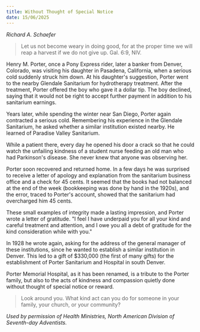 ```yaml
---
title: Without Thought of Special Notice
date: 15/06/2025
---
```


_Richard A. Schaefer_

> <p></p>
> Let us not become weary in doing good, for at the proper time we will reap a harvest if we do not give up. Gal. 6:9, NIV.

Henry M. Porter, once a Pony Express rider, later a banker from Denver, Colorado, was visiting his daughter in Pasadena, California, when a serious cold suddenly struck him down. At his daughter's suggestion, Porter went to the nearby Glendale Sanitarium for hydrotherapy treatment. After the treatment, Porter offered the boy who gave it a dollar tip. The boy declined, saying that it would not be right to accept further payment in addition to his sanitarium earnings.

Years later, while spending the winter near San Diego, Porter again contracted a serious cold. Remembering his experience in the Glendale Sanitarium, he asked whether a similar institution existed nearby. He learned of Paradise Valley Sanitarium.

While a patient there, every day he opened his door a crack so that he could watch the unfailing kindness of a student nurse feeding an old man who had Parkinson's disease. She never knew that anyone was observing her.

Porter soon recovered and returned home. In a few days he was surprised to receive a letter of apology and explanation from the sanitarium business office and a check for 45 cents. It seemed that the books had not balanced at the end of the week (bookkeeping was done by hand in the 1920s), and the error, traced to Porter's account, showed that the sanitarium had overcharged him 45 cents.

These small examples of integrity made a lasting impression, and Porter wrote a letter of gratitude. "I feel I have underpaid you for all your kind and careful treatment and attention, and I owe you all a debt of gratitude for the kind consideration while with you."

In 1928 he wrote again, asking for the address of the general manager of these institutions, since he wanted to establish a similar institution in Denver. This led to a gift of $330,000 (the first of many gifts) for the establishment of Porter Sanitarium and Hospital in south Denver.

Porter Memorial Hospital, as it has been renamed, is a tribute to the Porter family, but also to the acts of kindness and compassion quietly done without thought of special notice or reward.

> <callout></callout>
> Look around you. What kind act can you do for someone in your family, your church, or your community?

_Used by permission of Health Ministries, North American Division of Seventh-day Adventists._